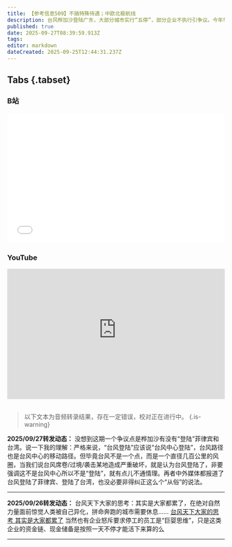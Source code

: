 ```yaml
---
title: 【参考信息509】不搞特殊待遇；中欧北极航线
description: 台风桦加沙登陆广东，大部分城市实行“五停”，部分企业不执行引争议。今年华北雨季比常年早来晚走，长了近一倍。中国宣布在WTO当前和未来谈判中将不寻求新的特殊和差别待遇，利好停摆的WTO改革。中欧班列停摆近两周，波兰终于恢口岸。中国航企开辟到欧洲的北极航线。美国对中国海事、物流及造船业“301调查”的惩罚措施下月即将施行，头部航运巨头集体硬扛，不向货主另行收费。北邮卫星互联网防火墙安全载荷上天。
published: true
date: 2025-09-27T08:39:59.913Z
tags: 
editor: markdown
dateCreated: 2025-09-25T12:44:31.237Z
---
```


## Tabs {.tabset}
### B站
<div style="position: relative; padding: 30% 45%;">
<iframe style="position: absolute; width: 100%; height: 100%; left: 0; top: 0;" src="//player.bilibili.com/player.html?&bvid=BV1VfntzuEHW&page=1&as_wide=1&high_quality=1&danmaku=1&autoplay=0" scrolling="no" border="0" frameborder="no" framespacing="0" allowfullscreen="true"></iframe>
</div>

### YouTube
<div style="position: relative; padding: 30% 45%;">
<iframe style="position: absolute; top: 0; left: 0; width: 100%; height: 100%;" src="https://www.youtube-nocookie.com/embed/YouTubeVID" title="YouTube video player" frameborder="0" allow="accelerometer; autoplay; clipboard-write; encrypted-media; gyroscope; picture-in-picture" allowfullscreen></iframe>
</div>

## 

> 以下文本为音频转录结果，存在一定错误，校对正在进行中。
{.is-warning}


**2025/09/27转发动态：** 没想到这期一个争议点是桦加沙有没有“登陆”菲律宾和台湾。说一下我的理解：严格来说，“台风登陆”应该说“台风中心登陆”，台风路径也是台风中心的移动路径。但毕竟台风不是一个点，而是一个直径几百公里的风圈，当我们说台风席卷/过境/袭击某地造成严重破坏，就是认为台风登陆了，非要强调这不是台风中心所以不是“登陆”，就有点儿不通情理。再者中外媒体都报道了台风登陆了菲律宾、登陆了台湾，也没必要非得纠正这么个“从俗”的说法。

---

**2025/09/26转发动态：** 台风天下大家的思考：其实是大家都累了，在绝对自然力量面前惊觉人类被自己异化，拼命奔跑的城市需要休息…… [台风天下大家的思考 其实是大家都累了](weibo.com/6060658423/Q6430kcP1) 当然也有企业怒斥要求停工的员工是“巨婴思维”，只是这类企业的资金链、现金储备是按照一天不停才能活下来算的么

---